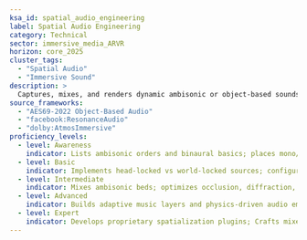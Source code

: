 ```yaml
---
ksa_id: spatial_audio_engineering
label: Spatial Audio Engineering
category: Technical
sector: immersive_media_ARVR
horizon: core_2025
cluster_tags:
  - "Spatial Audio"
  - "Immersive Sound"
description: >
  Captures, mixes, and renders dynamic ambisonic or object-based soundscapes that respond to head tracking and environment geometry; integrates dynamic occlusion and reverb zones.
source_frameworks:
  - "AES69-2022 Object-Based Audio"
  - "facebook:ResonanceAudio"
  - "dolby:AtmosImmersive"
proficiency_levels:
  - level: Awareness
    indicator: Lists ambisonic orders and binaural basics; places mono/stereo cues with basic attenuation.
  - level: Basic
    indicator: Implements head-locked vs world-locked sources; configures reverb zones.
  - level: Intermediate
    indicator: Mixes ambisonic beds; optimizes occlusion, diffraction,  reverb sends, and CPU budgets for real-time convolution.
  - level: Advanced
    indicator: Builds adaptive music layers and physics-driven audio emitters.
  - level: Expert
    indicator: Develops proprietary spatialization plugins; Crafts mixed-reality adaptive mixes; publishes perceptual-audio research; mentors cross-team audio pipelines.
---
```

